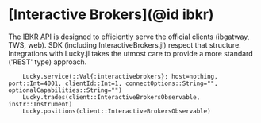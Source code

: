 # [Interactive Brokers](@id ibkr)


The [IBKR API](https://ibkrcampus.com/ibkr-api-page/ibkr-api-home/) is designed to efficiently serve the official clients (ibgatway, TWS, web). SDK (including InteractiveBrokers.jl) respect that structure. Integrations with Lucky.jl takes the utmost care to provide a more standard ('REST' type) approach.

```@docs
    Lucky.service(::Val{:interactivebrokers}; host=nothing, port::Int=4001, clientId::Int=1, connectOptions::String="", optionalCapabilities::String="")
    Lucky.trades(client::InteractiveBrokersObservable, instr::Instrument)
    Lucky.positions(client::InteractiveBrokersObservable)
```


